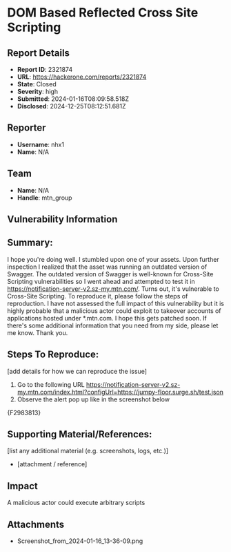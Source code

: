 # DOM Based Reflected Cross Site Scripting

## Report Details
- **Report ID**: 2321874
- **URL**: https://hackerone.com/reports/2321874
- **State**: Closed
- **Severity**: high
- **Submitted**: 2024-01-16T08:09:58.518Z
- **Disclosed**: 2024-12-25T08:12:51.681Z

## Reporter
- **Username**: nhx1
- **Name**: N/A

## Team
- **Name**: N/A
- **Handle**: mtn_group

## Vulnerability Information
## Summary:
I hope you're doing well. I stumbled upon one of your assets. Upon further inspection I realized that the asset was running an outdated version of Swagger. 
The outdated version of Swagger is well-known for Cross-Site Scripting vulnerabilities so I went ahead and attempted to test it in  https://notification-server-v2.sz-my.mtn.com/.  Turns out, it's vulnerable to Cross-Site Scripting. To reproduce it, please follow the steps of reproduction. I have not assessed the full impact of this vulnerability but it is highly probable that a malicious actor could exploit to takeover accounts of applications hosted under *.mtn.com. I hope this gets patched soon. If there's some additional information that you need from my side, please let me know. Thank you. 

## Steps To Reproduce:
[add details for how we can reproduce the issue]

  1. Go to the following URL https://notification-server-v2.sz-my.mtn.com/index.html?configUrl=https://jumpy-floor.surge.sh/test.json
  1. Observe the alert pop up like in the screenshot below
  

{F2983813}

## Supporting Material/References:
[list any additional material (e.g. screenshots, logs, etc.)]

  * [attachment / reference]

## Impact

A malicious actor could execute arbitrary scripts

## Attachments
- Screenshot_from_2024-01-16_13-36-09.png
